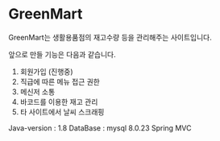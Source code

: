 # GreenMart
GreenMart는 생활용품점의 재고수량 등을 관리해주는 사이트입니다.

앞으로 만들 기능은 다음과 같습니다.
1. 회원가입 (진행중)
2. 직급에 따른 메뉴 접근 권한
3. 메신저 소통
4. 바코드를 이용한 재고 관리
5. 타 사이트에서 날씨 스크래핑

Java-version : 1.8
DataBase : mysql 8.0.23
Spring MVC
